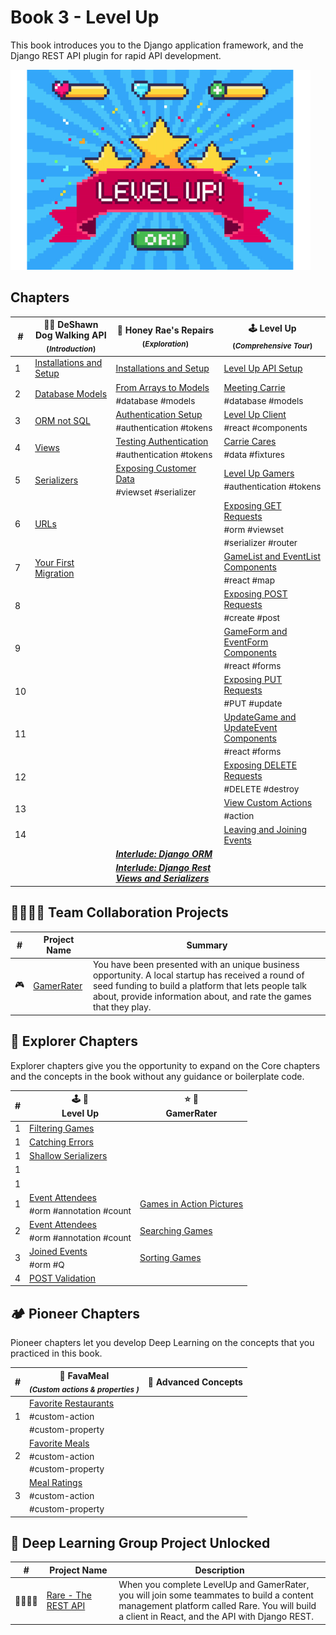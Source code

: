 # Book 3 - Level Up

This book introduces you to the Django application framework, and the Django REST API plugin for rapid API development.

![Level Up logo][image-1]

## Chapters


| # | 🐕‍🦺 DeShawn Dog Walking API <br/><sub>(_Introduction_)</sub> | 🍯 Honey Rae's Repairs <br/><sub>(_Exploration_)</sub> | 🕹 Level Up <br/><sub>(_Comprehensive Tour_)</sub> |
|--|--|--|--|
| 1 | [Installations and Setup](./chapters/DDW_SETUP.md) | [Installations and Setup](./chapters/HR_INSTALLS.md) | [Level Up API Setup][1] |
| 2 | [Database Models][2] | [From Arrays to Models](./chapters/HR_MODELS.md)  <br/> <sub style="font-size:0.85rem;">\#database #models</sub> |[Meeting Carrie][3] <br/> <sub style="font-size:0.85rem;">\#database #models</sub> |
| 3 | [ORM not SQL][14] | [Authentication Setup](./chapters/HR_AUTHENTICATION.md)  <br/> <sub style="font-size:0.85rem;">\#authentication #tokens</sub> | [Level Up Client][5] <br/> <sub style="font-size:0.85rem;">\#react #components</sub> |
| 4 | [Views][4] | [Testing Authentication](./chapters/HR_REGISTER.md)  <br/> <sub style="font-size:0.85rem;">\#authentication #tokens</sub> | [Carrie Cares][6] <br/> <sub style="font-size:0.85rem;">\#data #fixtures</sub> |
| 5 | [Serializers][7] | [Exposing Customer Data](./chapters/HR_CUSTOMER_VIEW.md) <br/> <sub style="font-size:0.85rem;">#viewset #serializer</sub>| [Level Up Gamers][8] <br/> <sub style="font-size:0.85rem;">\#authentication #tokens</sub> |  |  |
| 6 | [URLs][12] |  | [Exposing GET Requests][11] <br/> <sub style="font-size:0.85rem;">\#orm #viewset #serializer #router</sub> |
| 7 | [Your First Migration][16] |  | [GameList and EventList Components][13] <br/> <sub style="font-size:0.85rem;">\#react \#map</sub> |
| 8 |  |  | [Exposing POST Requests][15] <br/> <sub style="font-size:0.85rem;">\#create \#post</sub> |
| 9 |  |  | [GameForm and EventForm Components][17] <br/> <sub style="font-size:0.85rem;">\#react \#forms</sub> |
| 10 |  |  | [Exposing PUT Requests][19] <br/> <sub style="font-size:0.85rem;">\#PUT \#update</sub> |  |  |
| 11 |  |  | [UpdateGame and UpdateEvent Components][20] <br/> <sub style="font-size:0.85rem;">\#react \#forms</sub> |
| 12 |  |  | [Exposing DELETE Requests][23] <br/> <sub style="font-size:0.85rem;">\#DELETE \#destroy</sub> |
| 13 |  |  | [View Custom Actions][25] <br/> <sub style="font-size:0.85rem;">\#action</sub> |
| 14 |  |  | [Leaving and Joining Events][35]|
|  |  | _**[Interlude: Django ORM][9]**_ |  |  |
|  |  | _**[Interlude: Django Rest Views and Serializers][10]**_ |  |  |


## 👩‍👩‍👧‍👦 Team Collaboration Projects

| # | Project Name | Summary |
|--|--|--|
| 🎮 | [GamerRater](./GAMERRATER.md) | You have been presented with an unique business opportunity. A local startup has received a round of seed funding to build a platform that lets people talk about, provide information about, and rate the games that they play. |

## 🧭 Explorer Chapters

Explorer chapters give you the opportunity to expand on the Core chapters and the concepts in the book without any guidance or boilerplate code.

| # | 🕹 🎲 <br/> Level Up | ⭐️ 🎯 <br/> GamerRater <br/> |
|--|--|--|
| 1 | [Filtering Games][37] |  |
| 1 | [Catching Errors][38] |  |
| 1 | [Shallow Serializers][39] |  |
| 1 |  |  |
| 1 |  |  |
| 1 | [Event Attendees][29] <br/> <sub style="font-size:0.85rem;">\#orm #annotation #count</sub> | [Games in Action Pictures][30] |
| 2 | [Event Attendees][31] <br/> <sub style="font-size:0.85rem;">\#orm #annotation #count</sub> | [Searching Games][32] |
| 3 | [Joined Events][33] <br/> <sub style="font-size:0.85rem;">\#orm #Q</sub> | [Sorting Games][34] |
| 4 | [POST Validation][36] | | |

## 🏕 Pioneer Chapters

Pioneer chapters let you develop Deep Learning on the concepts that you practiced in this book.

| # | 🍔 FavaMeal <br/> <sub>_(Custom actions &amp; properties )_</sub> | 🧠  Advanced Concepts |
|--|--|--|
| 1 | [Favorite Restaurants][22] <br/> <sub style="font-size:0.85rem;">\#custom-action<br/>\#custom-property</sub> |  |
| 2 | [Favorite Meals][24] <br/> <sub style="font-size:0.85rem;">\#custom-action<br/>\#custom-property</sub> |
| 3 | [Meal Ratings][27] <br/> <sub style="font-size:0.85rem;">\#custom-action<br/>\#custom-property</sub> |

## 🔐 Deep Learning Group Project Unlocked

| # | Project&nbsp;Name | Description |
|--|--|--|
| 👨‍👩‍👧‍👧 | [Rare - The REST API][28] | When you complete LevelUp and GamerRater, you will join some teammates to build a content management platform called Rare. You will build a client in React, and the API with Django REST. |


[1]: ./chapters/DRF_INSTALLS.md
[2]: ./chapters/DD_DJANGO_MODELS.md
[3]: ./chapters/LU_DATA_DESIGN.md
[4]: ./chapters/DD_DJANGO_VIEWS.md
[5]: ./chapters/LU_CLIENT.md
[6]: ./chapters/LU_FIXTURES.md
[7]: ./chapters/DD_DJANGO_SERIALIZERS.md
[8]: ./chapters/LU_AUTHENTICATION.md
[9]: ./chapters/ORM_PRACTICE.md
[10]: ./chapters/LU-view-serializer-interlude.md
[11]: ./chapters/LU_LIST_RETRIEVE.md
[12]: ./chapters/DD_DJANGO_URLS.md
[13]: ./chapters/LU_CLIENT_LIST.md
[14]: ./chapters/DD_DJANGO_ORM.md
[15]: ./chapters/LU_CREATE.md
[16]: ./chapters/DD_MIGRATION.md
[17]: ./chapters/LU_CREATE_GAME.md
[18]: ./chapters/GR_REVIEWS.md
[19]: ./chapters/LU_UPDATE.md
[20]: ./chapters/LU_EDIT_FORMS.md
[21]: ./chapters/GR_GAME_RATINGS.md
[22]: ./chapters/FV_REST_FAVE.md
[23]: ./chapters/LU_DESTROY.md
[24]: ./chapters/FV_MEAL_FAVE.md
[25]: ./chapters/LU_CUSTOM_ACTION.md
[26]: ./chapters/GR_EDIT_GAME.md
[27]: ./chapters/FV_MEAL_RATINGS.md
[28]: ./chapters/RARE_REST.md
[29]: ./chapters/EVENTS_PER_GAME.md
[30]: ./chapters/GR_UPLOADS.md
[31]: ./chapters/LU_EVENT_ATTENDEES.md
[32]: ./chapters/GR_SEARCH.md
[33]: ./chapters/LU_JOINED_Q_FILTER.md
[34]: ./chapters/GR_SORTING.md
[35]: ./chapters/LU_MODEL_PROPERTY.md
[36]: ./chapters/LU_POST_VALIDATION.md
[37]: ./chapters/LU_FILTER_GAMES.md
[38]: ./chapters/LU_CATCHING_ERRORS.md
[39]: ./chapters/LU_SERIALIZER_DEPTH.md

[image-1]: ./chapters/images/level-up.png
